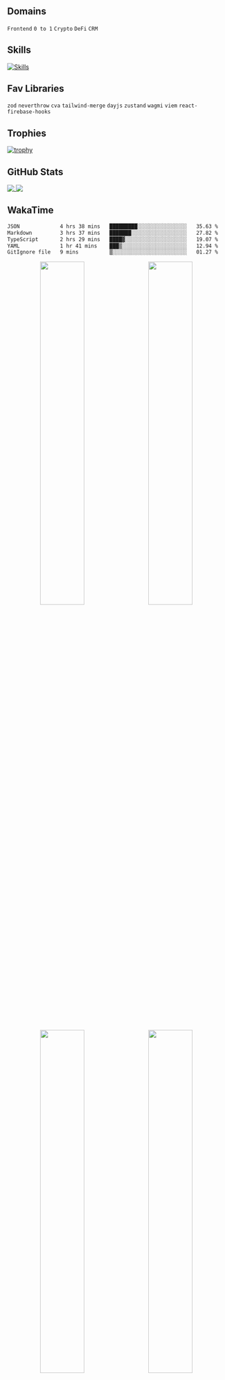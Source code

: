 ## Domains
`Frontend` `0 to 1` `Crypto` `DeFi` `CRM`

## Skills

[![Skills](https://skillicons.dev/icons?i=ts,nextjs,react,tailwind,graphql,vercel,firebase,sentry,webstorm)](https://skillicons.dev)

## Fav Libraries
`zod` `neverthrow` `cva` `tailwind-merge` `dayjs` `zustand` `wagmi` `viem` `react-firebase-hooks`

## Trophies

[![trophy](https://github-profile-trophy.vercel.app/?username=o3osatoshi&theme=gitdimmed)](https://github.com/ryo-ma/github-profile-trophy)

## GitHub Stats

<a href="https://github.com/anuraghazra/github-readme-stats">
  <img align="top" src="https://github-readme-stats-rho-blond-52.vercel.app/api?username=o3osatoshi&theme=apprentice&show_icons=true" />
</a>
<a href="https://github.com/anuraghazra/convoychat">
  <img align="top" src="https://github-readme-stats-rho-blond-52.vercel.app/api/top-langs?username=o3osatoshi&theme=apprentice&hide=ruby,scss,shell" />
</a>

## WakaTime

<!--START_SECTION:waka-->

```txt
JSON             4 hrs 38 mins   █████████░░░░░░░░░░░░░░░░   35.63 %
Markdown         3 hrs 37 mins   ███████░░░░░░░░░░░░░░░░░░   27.82 %
TypeScript       2 hrs 29 mins   ████▓░░░░░░░░░░░░░░░░░░░░   19.07 %
YAML             1 hr 41 mins    ███▒░░░░░░░░░░░░░░░░░░░░░   12.94 %
GitIgnore file   9 mins          ▒░░░░░░░░░░░░░░░░░░░░░░░░   01.27 %
```

<!--END_SECTION:waka-->

<p align="center">
  <img src="https://wakatime.com/share/@o3osatoshi/cb0d483f-6703-43ed-956b-1ffaae02c1a5.svg" width="45%" style="display: inline-block; margin-right: 2%;">
  <img src="https://wakatime.com/share/@o3osatoshi/8b66bd2a-9221-4704-bef2-660a0034aa2a.svg" width="45%" style="display: inline-block; margin-left: 2%;">
</p>

<p align="center">
  <img src="https://wakatime.com/share/@o3osatoshi/c85d66c0-fa13-4b74-9e18-8a2855e48fd0.svg" width="45%" style="display: inline-block; margin-right: 2%;">
  <img src="https://wakatime.com/share/@o3osatoshi/f8f850a0-f9b9-4337-8d79-16af844942e8.svg" width="45%" style="display: inline-block; margin-left: 2%;">
</p>
